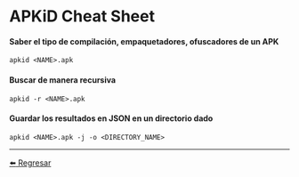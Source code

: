 # APKiD Cheat Sheet

#### Saber el tipo de compilación, empaquetadores, ofuscadores de un APK
```
apkid <NAME>.apk
```

#### Buscar de manera recursiva
```
apkid -r <NAME>.apk
```

#### Guardar los resultados en JSON en un directorio dado
```
apkid <NAME>.apk -j -o <DIRECTORY_NAME>
```

---

[:arrow_left: Regresar](https://github.com/m4lal0/cheatsheets)
